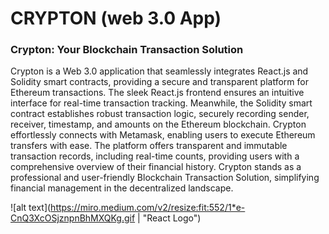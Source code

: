 # CRYPTON (web 3.0 App)
### Crypton: Your Blockchain Transaction Solution

Crypton is a Web 3.0 application that seamlessly integrates React.js and Solidity smart contracts, providing a secure and transparent platform for Ethereum transactions. The sleek React.js frontend ensures an intuitive interface for real-time transaction tracking. Meanwhile, the Solidity smart contract establishes robust transaction logic, securely recording sender, receiver, timestamp, and amounts on the Ethereum blockchain. Crypton effortlessly connects with Metamask, enabling users to execute Ethereum transfers with ease. The platform offers transparent and immutable transaction records, including real-time counts, providing users with a comprehensive overview of their financial history. Crypton stands as a professional and user-friendly Blockchain Transaction Solution, simplifying financial management in the decentralized landscape.

![alt text](https://miro.medium.com/v2/resize:fit:552/1*e-CnQ3XcOSjznpnBhMXQKg.gif | "React Logo")
